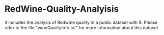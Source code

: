 # RedWine-Quality-Analyisis
It includes the analysis of Redwine quality in a public dataset with R.  Please refer to the file "wineQualityInfo.txt" for more information about this dataset.
